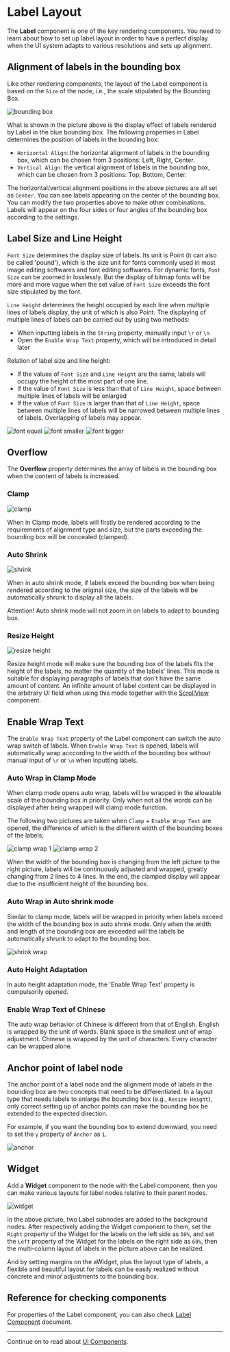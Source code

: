 # Label Layout

The **Label** component is one of the key rendering components. You need to learn about how to set up label layout in order to have a perfect display when the UI system adapts to various resolutions and sets up alignment.

## Alignment of labels in the bounding box

Like other rendering components, the layout of the Label component is based on the `Size` of the node, i.e., the scale stipulated by the Bounding Box.

![bounding box](label-layout/label_in_boundingbox.jpg)

What is shown in the picture above is the display effect of labels rendered by Label in the blue bounding box. The following properties in Label determines the position of labels in the bounding box:

- `Horizontal Align`: the horizontal alignment of labels in the bounding box, which can be chosen from 3 positions: Left, Right, Center.
- `Vertical Align`: the vertical alignment of labels in the bounding box, which can be chosen from 3 positions: Top, Bottom, Center.

The horizontal/vertical alignment positions in the above pictures are all set as `Center`. You can see labels appearing on the center of the bounding box. You can modify the two properties above to make other combinations. Labels will appear on the four sides or four angles of the bounding box according to the settings.

## Label Size and Line Height

`Font Size` determines the display size of labels. Its unit is Point (it can also be called 'pound'), which is the size unit for fonts commonly used in most image editing softwares and font editing softwares. For dynamic fonts, `Font Size` can be zoomed in losslessly. But the display of bitmap fonts will be more and more vague when the set value of `Font Size` exceeds the font size stipulated by the font.

`Line Height` determines the height occupied by each line when multiple lines of labels display, the unit of which is also Point. The displaying of multiple lines of labels can be carried out by using two methods:

- When inputting labels in the `String` property, manually input `\r` or `\n`
- Open the `Enable Wrap Text` property, which will be introduced in detail later

Relation of label size and line height:

- If the values of `Font Size` and `Line Height` are the same, labels will occupy the height of the most part of one line.
- If the value of `Font Size` is less than that of `Line Height`, space between multiple lines of labels will be enlarged
- If the value of `Font Size` is larger than that of `Line Height`, space between multiple lines of labels will be narrowed between multiple lines of labels. Overlapping of labels may appear.

![font equal](label-layout/font_equal_line_height.jpg)  ![font smaller](label-layout/font_smaller.jpg)  ![font bigger](label-layout/font_bigger.jpg)

## Overflow

The **Overflow** property determines the array of labels in the bounding box when the content of labels is increased.

### Clamp

![clamp](label-layout/clamp.jpg)

When in Clamp mode, labels will firstly be rendered according to the requirements of alignment type and size, but the parts exceeding the bounding box will be concealed (clamped).

### Auto Shrink

![shrink](label-layout/shrink.jpg)

When in auto shrink mode, if labels exceed the bounding box when being rendered according to the original size, the size of the labels will be automatically shrunk to display all the labels.

Attention! Auto shrink mode will not zoom in on labels to adapt to bounding box.

### Resize Height

![resize height](label-layout/resize_height.jpg)

Resize height mode will make sure the bounding box of the labels fits the height of the labels, no matter the quantity of the labels' lines. This mode is suitable for displaying paragraphs of labels that don't have the same amount of content. An infinite amount of label content can be displayed in the arbitrary UI field when using this mode together with the [ScrollView](../components/scrollview.md) component.

## Enable Wrap Text

The `Enable Wrap Text` property of the Label component can switch the auto wrap switch of labels. When `Enable Wrap Text` is opened, labels will automatically wrap acccording to the width of the bounding box without manual input of  `\r` or `\n` when inputting labels.

### Auto Wrap in Clamp Mode

When clamp mode opens auto wrap, labels will be wrapped in the allowable scale of the bounding box in priority. Only when not all the words can be displayed after being wrapped will clamp mode function.

The following two pictures are taken when `Clamp` + `Enable Wrap Text` are opened, the difference of which is the different width of the bounding boxes of the labels;

![clamp wrap 1](label-layout/clamp_wrap1.jpg)  ![clamp wrap 2](label-layout/clamp_wrap2.jpg)

When the width of the bounding box is changing from the left picture to the right picture, labels will be continuously adjusted and wrapped, greatly changing from 2 lines to 4 lines. In the end, the clamped display will appear due to the insufficient height of the bounding box.

### Auto Wrap in Auto shrink mode

Similar to clamp mode, labels will be wrapped in priority when labels exceed the width of the bounding box in auto shrink mode. Only when the width and length of the bounding box are exceeded will the labels be automatically shrunk to adapt to the bounding box.

![shrink wrap](label-layout/shrink_wrap.jpg)

### Auto Height Adaptation

In auto height adaptation mode, the 'Enable Wrap Text' property is compulsorily opened.

### Enable Wrap Text of Chinese

The auto wrap behavior of Chinese is different from that of English. English is wrapped by the unit of words. Blank space is the smallest unit of wrap adjustment. Chinese is wrapped by the unit of characters. Every character can be wrapped alone.


## Anchor point of label node

The anchor point of a label node and the alignment mode of labels in the bounding box are two concepts that need to be differentiated. In a layout type that needs labels to enlarge the bounding box (e.g., `Resize Height`), only correct setting up of anchor points can make the bounding box be extended to the expected direction.

For example, if you want the bounding box to extend downward, you need to set the `y`  property of `Anchor` as `1`.

![anchor](label-layout/anchor.jpg)

## Widget

Add a **Widget** component to the node with the Label component, then you can make various layouts for label nodes relative to their parent nodes.

![widget](label-layout/widget.jpg)

In the above picture, two Label subnodes are added to the background nodes. After respectively adding the Widget component to them, set the `Right` property of the Widget for the labels on the left side as `50%`, and set the `Left` property of the Widget for the labels on the right side as `60%`, then the multi-column layout of labels in the picture above can be realized.

And by setting margins on the aWidget, plus the layout type of labels, a flexible and beautiful layout for labels can be easily realized without concrete and minor adjustments to the bounding box.


## Reference for checking components

For properties of the Label component, you can also check [Label Component](../components/label.md) document.

---

Continue on to read about [UI Components](ui-components.md).
